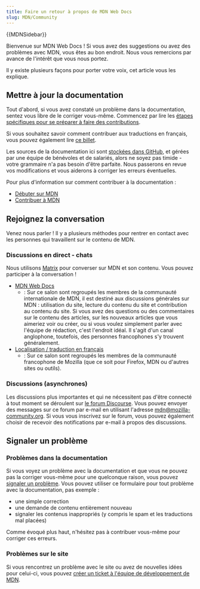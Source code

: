 ```yaml
---
title: Faire un retour à propos de MDN Web Docs
slug: MDN/Community
---
```


{{MDNSidebar}}

Bienvenue sur MDN Web Docs ! Si vous avez des suggestions ou avez des problèmes avec MDN, vous êtes au bon endroit. Nous vous remercions par avance de l'intérêt que vous nous portez.

Il y existe plusieurs façons pour porter votre voix, cet article vous les explique.

## Mettre à jour la documentation

Tout d'abord, si vous avez constaté un problème dans la documentation, sentez vous libre de le corriger vous-même. Commencez par lire les [étapes spécifiques pour se préparer à faire des contributions](https://github.com/mdn/content/#making-contributions).

Si vous souhaitez savoir comment contribuer aux traductions en français, vous pouvez également lire [ce billet](https://tech.mozfr.org/post/2021/03/16/MDN-sur-GitHub-comment-contribuer).

Les sources de la documentation ici sont [stockées dans GitHub](https://github.com/mdn/translated-content/), et gérées par une équipe de bénévoles et de salariés, alors ne soyez pas timide - votre grammaire n'a pas besoin d'être parfaite. Nous passerons en revue vos modifications et vous aiderons à corriger les erreurs éventuelles.

Pour plus d'information sur comment contribuer à la documentation :

- [Débuter sur MDN](/fr/docs/MDN/Community/Getting_started)
- [Contribuer à MDN](/fr/docs/MDN/Community)

## Rejoignez la conversation

Venez nous parler ! Il y a plusieurs méthodes pour rentrer en contact avec les personnes qui travaillent sur le contenu de MDN.

### Discussions en direct - chats

Nous utilisons [Matrix](https://wiki.mozilla.org/Matrix) pour converser sur MDN et son contenu. Vous pouvez participer à la conversation !

- [MDN Web Docs](https://chat.mozilla.org/#/room/#mdn:mozilla.org)
  - : Sur ce salon sont regroupés les membres de la communauté internationale de MDN, il est destiné aux discussions générales sur MDN : utilisation du site, lecture du contenu du site et contribution au contenu du site. Si vous avez des questions ou des commentaires sur le contenu des articles, sur les nouveaux articles que vous aimeriez voir ou créer, ou si vous voulez simplement parler avec l'équipe de rédaction, c'est l'endroit idéal. Il s'agit d'un canal anglophone, toutefois, des personnes francophones s'y trouvent généralement.
- [Localisation / traduction en français](https://chat.mozilla.org/#/room/#l10n-fr:mozilla.org)
  - : Sur ce salon sont regroupés les membres de la communauté francophone de Mozilla (que ce soit pour Firefox, MDN ou d'autres sites ou outils).

### Discussions (asynchrones)

Les discussions plus importantes et qui ne nécessitent pas d'être connecté à tout moment se déroulent sur [le forum Discourse](https://discourse.mozilla-community.org/c/mdn). Vous pouvez envoyer des messages sur ce forum par e-mail en utilisant l'adresse [mdn@mozilla-community.org](mailto://mdn@mozilla-community.org). Si vous vous inscrivez sur le forum, vous pouvez également choisir de recevoir des notifications par e-mail à propos des discussions.

## Signaler un problème

### Problèmes dans la documentation

Si vous voyez un problème avec la documentation et que vous ne pouvez pas la corriger vous-même pour une quelconque raison, vous pouvez [signaler un problème](https://github.com/mdn/translated-content/issues/new). Vous pouvez utiliser ce formulaire pour tout problème avec la documentation, pas exemple :

- une simple correction
- une demande de contenu entièrement nouveau
- signaler les contenus inappropriés (y compris le spam et les traductions mal placées)

Comme évoqué plus haut, n'hésitez pas à contribuer vous-même pour corriger ces erreurs.

### Problèmes sur le site

Si vous rencontrez un problème avec le site ou avez de nouvelles idées pour celui-ci, vous pouvez [créer un ticket à l'équipe de développement de MDN](https://github.com/mdn/yari/issues).

